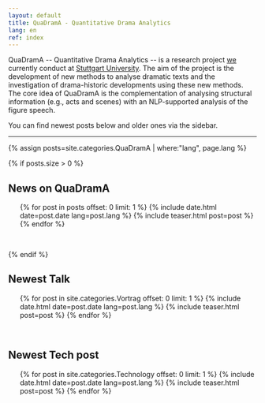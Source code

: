 ```yaml
---
layout: default
title: QuaDramA - Quantitative Drama Analytics
lang: en
ref: index
---
```




QuaDramA -- Quantitative Drama Analytics -- is a research project [we](https://quadrama.github.io/about.en) currently conduct at [Stuttgart University](http://www.uni-stuttgart.de/). The aim of the project is the development of new methods to analyse dramatic texts and the investigation of drama-historic developments using these new methods. The core idea of QuaDramA is the complementation of analysing structural information (e.g., acts and scenes) with an NLP-supported analysis of the figure speech.

You can find newest posts below and older ones via the sidebar.

-----

{% assign posts=site.categories.QuaDramA | where:"lang", page.lang %}

{% if posts.size > 0 %}

## News on QuaDramA

<ul class="posts">
  {% for post in posts offset: 0 limit: 1 %}
    {% include date.html date=post.date lang=post.lang %}
    {% include teaser.html post=post %}
  {% endfor %}
</ul>

<div style="clear:left;">&nbsp;</div>

{% endif %}

## Newest Talk

<ul class="posts">
  {% for post in site.categories.Vortrag offset: 0 limit: 1 %}
    {% include date.html date=post.date lang=post.lang %}
    {% include teaser.html post=post %}
  {% endfor %}
</ul>

<div style="clear:left;">&nbsp;</div>

## Newest Tech post


<ul class="posts">
  {% for post in site.categories.Technology offset: 0 limit: 1 %}
    {% include date.html date=post.date lang=post.lang %}
    {% include teaser.html post=post %}
  {% endfor %}
</ul>
